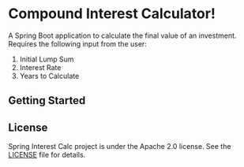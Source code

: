 <h1>Compound Interest Calculator!</h1>
<p>A Spring Boot application to calculate the final value of an investment. Requires the following input from the user:</p>

<ol>
<li>Initial Lump Sum</li>
<li>Interest Rate</li>
<li>Years to Calculate</li>
</ol>

<h2>Getting Started</h2>

<h2>License</h2>
<p>Spring Interest Calc project is under the Apache 2.0 license. See the <a href="/LICENSE">LICENSE</a> file for details.<p>
